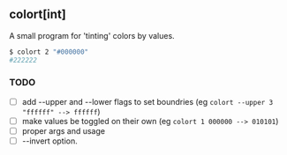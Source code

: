## colort[int]

A small program for 'tinting' colors by values.

``` sh
$ colort 2 "#000000"
#222222
```


### TODO ###

- [ ] add --upper and --lower flags to set boundries (eg `colort --upper 3 "ffffff" --> ffffff`)
- [ ] make values be toggled on their own (eg `colort 1 000000 --> 010101`)
- [ ] proper args and usage
- [ ] --invert option.
